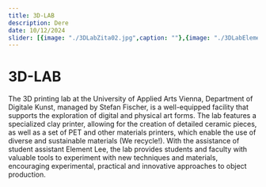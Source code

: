 ```yaml
---
title: 3D-LAB
description: Dere
date: 10/12/2024
slider: [{image: "./3DLabZita02.jpg",caption: ""},{image: "./3DLabElement02.jpg",caption: ""},{image: "./3DLabElement01.jpg", caption: ""},{image: "./3dlab3.jpg",caption: ""},{image: "./3DLabElement03.jpg",caption: ""},]
---
```

# 3D-LAB

The 3D printing lab at the University of Applied Arts Vienna, Department of Digitale Kunst, managed by Stefan Fischer, is a well-equipped facility that supports the exploration of digital and physical art forms. The lab features a specialized clay printer, allowing for the creation of detailed ceramic pieces, as well as a set of PET and other materials printers, which enable the use of diverse and sustainable materials (We recycle!). With the assistance of student assistant Element Lee, the lab provides students and faculty with valuable tools to experiment with new techniques and materials, encouraging experimental, practical and innovative approaches to object production.
